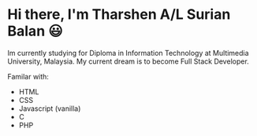 <h1>Hi there, I'm Tharshen A/L Surian Balan 😃</h1>

Im currently studying for Diploma in Information Technology at Multimedia University, Malaysia. 
My current dream is to become Full Stack Developer.  
  
 Familar with:
  - HTML
  - CSS
  - Javascript (vanilla)
  - C
  - PHP



<!---
Tharshen2124/Tharshen2124 is a ✨ special ✨ repository because its `README.md` (this file) appears on your GitHub profile.
You can click the Preview link to take a look at your changes.
--->

